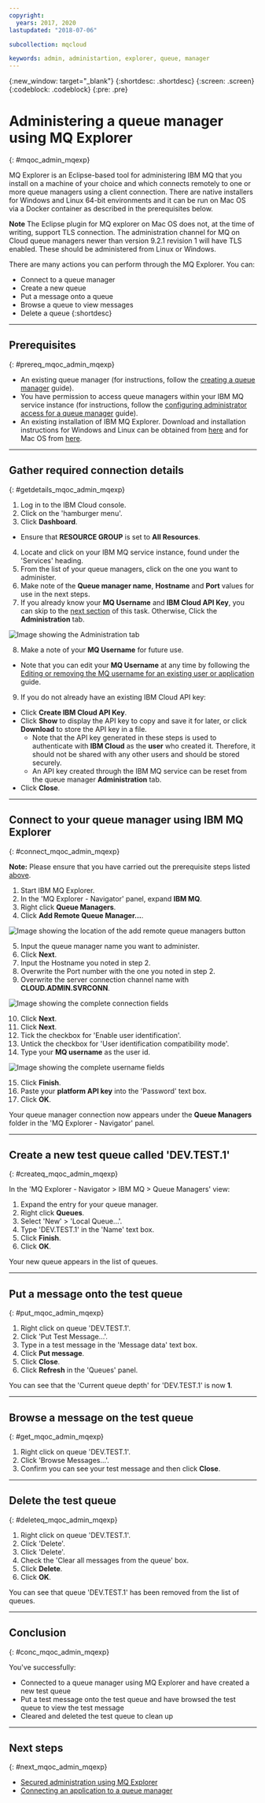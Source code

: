 ```yaml
---
copyright:
  years: 2017, 2020
lastupdated: "2018-07-06"

subcollection: mqcloud

keywords: admin, administartion, explorer, queue, manager
---
```


{:new_window: target="_blank"}
{:shortdesc: .shortdesc}
{:screen: .screen}
{:codeblock: .codeblock}
{:pre: .pre}

# Administering a queue manager using MQ Explorer
{: #mqoc_admin_mqexp}

MQ Explorer is an Eclipse-based tool for administering IBM MQ that you install on a machine of your choice and which connects remotely to one or more queue managers using a client connection. There are native installers for Windows and Linux 64-bit environments and it can be run on Mac OS via a Docker container as described in the prerequisites below.

**Note** The Eclipse plugin for MQ explorer on Mac OS does not, at the time of writing, support TLS connection. The administration channel for MQ on Cloud queue managers newer than version 9.2.1 revision 1 will have TLS enabled. These should be administered from Linux or Windows. 

There are many actions you can perform through the MQ Explorer. You can:
* Connect to a queue manager
* Create a new queue
* Put a message onto a queue
* Browse a queue to view messages
* Delete a queue
{:shortdesc}

---

## Prerequisites
{: #prereq_mqoc_admin_mqexp}

* An existing queue manager (for instructions, follow the [creating a queue manager](/docs/services/mqcloud?topic=mqcloud-mqoc_create_qm) guide).
* You have permission to access queue managers within your IBM MQ service instance (for instructions, follow the [configuring administrator access for a queue manager](/docs/services/mqcloud?topic=mqcloud-tut_mqoc_configure_admin_qm_access) guide).
* An existing installation of IBM MQ Explorer. Download and installation instructions for Windows and Linux can be obtained from [here](http://www-01.ibm.com/support/docview.wss?uid=swg24021041) and for Mac OS from [here](https://github.com/ibm-messaging/mq-container/tree/master/incubating/mq-explorer).

---

## Gather required connection details
{: #getdetails_mqoc_admin_mqexp}

1. Log in to the IBM Cloud console.
2. Click on the 'hamburger menu'.
3. Click **Dashboard**.
  * Ensure that **RESOURCE GROUP** is set to **All Resources**.
4. Locate and click on your IBM MQ service instance, found under the 'Services' heading.
5. From the list of your queue managers, click on the one you want to administer.
6. Make note of the **Queue manager name**, **Hostname** and **Port** values for use in the next steps.
7. If you already know your **MQ Username** and **IBM Cloud API Key**, you can skip to the [next section](#connect_mqoc_admin_mqexp) of this task. Otherwise, Click the **Administration** tab.

 ![Image showing the Administration tab](./images/mqoc_administration_tab.png)

8. Make a note of your **MQ Username** for future use.
  * Note that you can edit your **MQ Username** at any time by following the [Editing or removing the MQ username for an existing user or application](/docs/services/mqcloud?topic=mqcloud-mqoc_administer_mq_username) guide.
9. If you do not already have an existing IBM Cloud API key:
  * Click **Create IBM Cloud API Key**.
  * Click **Show** to display the API key to copy and save it for later, or click **Download** to store the API key in a file.
    * Note that the API key generated in these steps is used to authenticate with **IBM Cloud** as the **user** who created it.  Therefore, it should not be shared with any other users and should be stored securely.
    * An API key created through the IBM MQ service can be reset from the queue manager **Administration** tab.
  * Click **Close**.

---

## Connect to your queue manager using IBM MQ Explorer
{: #connect_mqoc_admin_mqexp}

**Note:** Please ensure that you have carried out the prerequisite steps listed [above](#prereq_mqoc_admin_mqexp).

1. Start IBM MQ Explorer.
2. In the 'MQ Explorer - Navigator' panel, expand **IBM MQ**.
3. Right click **Queue Managers**.
4. Click **Add Remote Queue Manager...**.

![Image showing the location of the add remote queue managers button](./images/mqoc_expcli_add.png)

5. Input the queue manager name you want to administer.
6. Click **Next**.
7. Input the Hostname you noted in step 2.
8. Overwrite the Port number with the one you noted in step 2.
9. Overwrite the server connection channel name with **CLOUD.ADMIN.SVRCONN**.

![Image showing the complete connection fields](./images/mqoc_expcli_host.png)

10. Click **Next**.
11. Click **Next**.
12. Tick the checkbox for 'Enable user identification'.
13. Untick the checkbox for 'User identification compatibility mode'.
14. Type your **MQ username** as the user id.

![Image showing the complete username fields](./images/mqoc_expcli_user.png)

15. Click **Finish**.
16. Paste your **platform API key** into the 'Password' text box.
17. Click **OK**.

Your queue manager connection now appears under the **Queue Managers** folder in the 'MQ Explorer - Navigator' panel.

---

## Create a new test queue called 'DEV.TEST.1'
{: #createq_mqoc_admin_mqexp}

In the 'MQ Explorer - Navigator > IBM MQ > Queue Managers' view:

1. Expand the entry for your queue manager.
2. Right click **Queues**.
3. Select 'New' > 'Local Queue...'.
4. Type 'DEV.TEST.1' in the 'Name' text box.
5. Click **Finish**.
6. Click **OK**.

Your new queue appears in the list of queues.

---

## Put a message onto the test queue
{: #put_mqoc_admin_mqexp}

1. Right click on queue 'DEV.TEST.1'.
2. Click 'Put Test Message...'.
3. Type in a test message in the 'Message data' text box.
4. Click **Put message**.
5. Click **Close**.
6. Click **Refresh** in the 'Queues' panel.

You can see that the 'Current queue depth' for 'DEV.TEST.1' is now **1**.

---

## Browse a message on the test queue
{: #get_mqoc_admin_mqexp}

1. Right click on queue 'DEV.TEST.1'.
2. Click 'Browse Messages...'.
3. Confirm you can see your test message and then click **Close**.

---

## Delete the test queue
{: #deleteq_mqoc_admin_mqexp}

1. Right click on queue 'DEV.TEST.1'.
2. Click 'Delete'.
3. Click 'Delete'.
3. Check the 'Clear all messages from the queue' box.
4. Click **Delete**.
5. Click **OK**.

You can see that queue 'DEV.TEST.1' has been removed from the list of queues.

---

## Conclusion
{: #conc_mqoc_admin_mqexp}

You've successfully:
* Connected to a queue manager using MQ Explorer and have created a new test queue
* Put a test message onto the test queue and have browsed the test queue to view the test message
* Cleared and deleted the test queue to clean up

---

## Next steps
{: #next_mqoc_admin_mqexp}
* [Secured administration using MQ Explorer](/docs/services/mqcloud?topic=mqcloud-mqoc_remote_ssl_exp_admin)  
* [Connecting an application to a queue manager](/docs/services/mqcloud?topic=mqcloud-mqoc_connect_app_qm)
